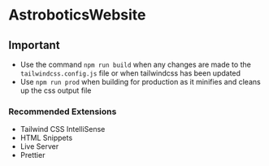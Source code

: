 # AstroboticsWebsite

## Important
* Use the command `npm run build` when any changes are made to the `tailwindcss.config.js` file or when tailwindcss has been updated
* Use `npm run prod` when building for production as it minifies and cleans up the css output file

### Recommended Extensions
* Tailwind CSS IntelliSense
* HTML Snippets
* Live Server
* Prettier